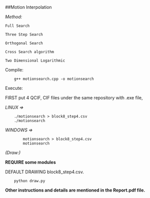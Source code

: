 ##Motion Interpolation

*Method:*

	Full Search

	Three Step Search

	Orthogonal Search

	Cross Search algorithm

	Two Dimensional Logarithmic

Compile:

```
	g++ motionsearch.cpp -o motionsearch
```

Execute:

FIRST put 4 QCIF, CIF files under the same repository with .exe file,

*LINUX =>*

```
	./motionsearch > block8_step4.csv
	./motionsearch
```

*WINDOWS =>*

```
		motionsearch > block8_step4.csv
		motionsearch
```

*(Draw:)*

**REQUIRE some modules**

DEFAULT DRAWING block8_step4.csv.

```
	python draw.py
```

**Other instructions and details are mentioned in the Report.pdf file.**